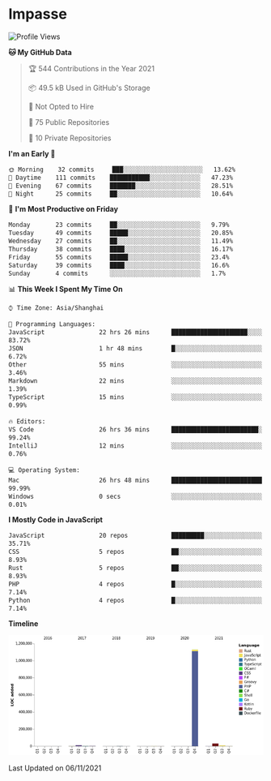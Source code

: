 # Impasse

<!--START_SECTION:waka-->
![Profile Views](http://img.shields.io/badge/Profile%20Views-0-blue)

**🐱 My GitHub Data** 

> 🏆 544 Contributions in the Year 2021
 > 
> 📦 49.5 kB Used in GitHub's Storage 
 > 
> 🚫 Not Opted to Hire
 > 
> 📜 75 Public Repositories 
 > 
> 🔑 10 Private Repositories  
 > 
**I'm an Early 🐤** 

```text
🌞 Morning    32 commits     ███░░░░░░░░░░░░░░░░░░░░░░   13.62% 
🌆 Daytime    111 commits    ███████████░░░░░░░░░░░░░░   47.23% 
🌃 Evening    67 commits     ███████░░░░░░░░░░░░░░░░░░   28.51% 
🌙 Night      25 commits     ██░░░░░░░░░░░░░░░░░░░░░░░   10.64%

```
📅 **I'm Most Productive on Friday** 

```text
Monday       23 commits     ██░░░░░░░░░░░░░░░░░░░░░░░   9.79% 
Tuesday      49 commits     █████░░░░░░░░░░░░░░░░░░░░   20.85% 
Wednesday    27 commits     ██░░░░░░░░░░░░░░░░░░░░░░░   11.49% 
Thursday     38 commits     ████░░░░░░░░░░░░░░░░░░░░░   16.17% 
Friday       55 commits     █████░░░░░░░░░░░░░░░░░░░░   23.4% 
Saturday     39 commits     ████░░░░░░░░░░░░░░░░░░░░░   16.6% 
Sunday       4 commits      ░░░░░░░░░░░░░░░░░░░░░░░░░   1.7%

```


📊 **This Week I Spent My Time On** 

```text
⌚︎ Time Zone: Asia/Shanghai

💬 Programming Languages: 
JavaScript               22 hrs 26 mins      █████████████████████░░░░   83.72% 
JSON                     1 hr 48 mins        █░░░░░░░░░░░░░░░░░░░░░░░░   6.72% 
Other                    55 mins             ░░░░░░░░░░░░░░░░░░░░░░░░░   3.46% 
Markdown                 22 mins             ░░░░░░░░░░░░░░░░░░░░░░░░░   1.39% 
TypeScript               15 mins             ░░░░░░░░░░░░░░░░░░░░░░░░░   0.99%

🔥 Editors: 
VS Code                  26 hrs 36 mins      ████████████████████████░   99.24% 
IntelliJ                 12 mins             ░░░░░░░░░░░░░░░░░░░░░░░░░   0.76%

💻 Operating System: 
Mac                      26 hrs 48 mins      █████████████████████████   99.99% 
Windows                  0 secs              ░░░░░░░░░░░░░░░░░░░░░░░░░   0.01%

```

**I Mostly Code in JavaScript** 

```text
JavaScript               20 repos            █████████░░░░░░░░░░░░░░░░   35.71% 
CSS                      5 repos             ██░░░░░░░░░░░░░░░░░░░░░░░   8.93% 
Rust                     5 repos             ██░░░░░░░░░░░░░░░░░░░░░░░   8.93% 
PHP                      4 repos             █░░░░░░░░░░░░░░░░░░░░░░░░   7.14% 
Python                   4 repos             █░░░░░░░░░░░░░░░░░░░░░░░░   7.14%

```


**Timeline**

![Chart not found](https://raw.githubusercontent.com/impasse/impasse/master/charts/bar_graph.png) 


 Last Updated on 06/11/2021
<!--END_SECTION:waka-->
